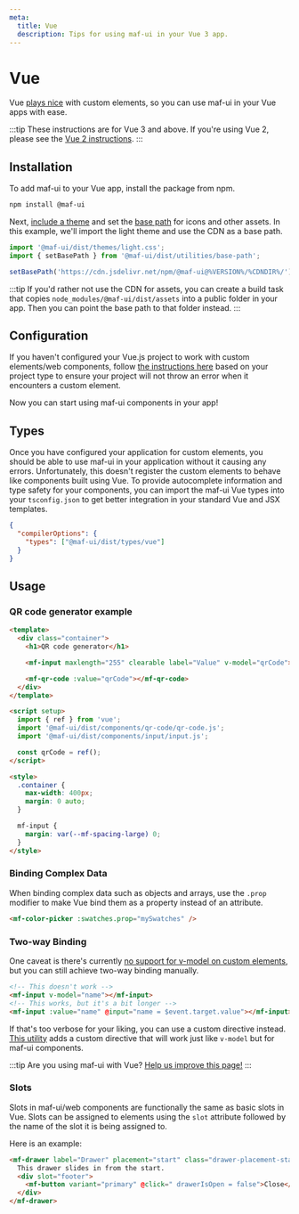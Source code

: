 ```yaml
---
meta:
  title: Vue
  description: Tips for using maf-ui in your Vue 3 app.
---
```


# Vue

Vue [plays nice](https://custom-elements-everywhere.com/#vue) with custom elements, so you can use maf-ui in your Vue apps with ease.

:::tip
These instructions are for Vue 3 and above. If you're using Vue 2, please see the [Vue 2 instructions](/frameworks/vue-2).
:::

## Installation

To add maf-ui to your Vue app, install the package from npm.

```bash
npm install @maf-ui
```

Next, [include a theme](/getting-started/themes) and set the [base path](/getting-started/installation#setting-the-base-path) for icons and other assets. In this example, we'll import the light theme and use the CDN as a base path.

```jsx
import '@maf-ui/dist/themes/light.css';
import { setBasePath } from '@maf-ui/dist/utilities/base-path';

setBasePath('https://cdn.jsdelivr.net/npm/@maf-ui@%VERSION%/%CDNDIR%/');
```

:::tip
If you'd rather not use the CDN for assets, you can create a build task that copies `node_modules/@maf-ui/dist/assets` into a public folder in your app. Then you can point the base path to that folder instead.
:::

## Configuration

If you haven't configured your Vue.js project to work with custom elements/web components, follow [the instructions here](https://vuejs.org/guide/extras/web-components.html#using-custom-elements-in-vue) based on your project type to ensure your project will not throw an error when it encounters a custom element.

Now you can start using maf-ui components in your app!

## Types

Once you have configured your application for custom elements, you should be able to use maf-ui in your application without it causing any errors. Unfortunately, this doesn't register the custom elements to behave like components built using Vue. To provide autocomplete information and type safety for your components, you can import the maf-ui Vue types into your `tsconfig.json` to get better integration in your standard Vue and JSX templates.

```json
{
  "compilerOptions": {
    "types": ["@maf-ui/dist/types/vue"]
  }
}
```

## Usage

### QR code generator example

```html
<template>
  <div class="container">
    <h1>QR code generator</h1>

    <mf-input maxlength="255" clearable label="Value" v-model="qrCode"></mf-input>

    <mf-qr-code :value="qrCode"></mf-qr-code>
  </div>
</template>

<script setup>
  import { ref } from 'vue';
  import '@maf-ui/dist/components/qr-code/qr-code.js';
  import '@maf-ui/dist/components/input/input.js';

  const qrCode = ref();
</script>

<style>
  .container {
    max-width: 400px;
    margin: 0 auto;
  }

  mf-input {
    margin: var(--mf-spacing-large) 0;
  }
</style>
```

### Binding Complex Data

When binding complex data such as objects and arrays, use the `.prop` modifier to make Vue bind them as a property instead of an attribute.

```html
<mf-color-picker :swatches.prop="mySwatches" />
```

### Two-way Binding

One caveat is there's currently [no support for v-model on custom elements](https://github.com/vuejs/vue/issues/7830), but you can still achieve two-way binding manually.

```html
<!-- This doesn't work -->
<mf-input v-model="name"></mf-input>
<!-- This works, but it's a bit longer -->
<mf-input :value="name" @input="name = $event.target.value"></mf-input>
```

If that's too verbose for your liking, you can use a custom directive instead. [This utility](https://www.npmjs.com/package/@shoelace-style/vue-mf-model) adds a custom directive that will work just like `v-model` but for maf-ui components.

:::tip
Are you using maf-ui with Vue? [Help us improve this page!](https://github.com/maf-ui/blob/next/docs/frameworks/vue.md)
:::

### Slots

Slots in maf-ui/web components are functionally the same as basic slots in Vue. Slots can be assigned to elements using the `slot` attribute followed by the name of the slot it is being assigned to.

Here is an example:

```html
<mf-drawer label="Drawer" placement="start" class="drawer-placement-start" :open="drawerIsOpen">
  This drawer slides in from the start.
  <div slot="footer">
    <mf-button variant="primary" @click=" drawerIsOpen = false">Close</mf-button>
  </div>
</mf-drawer>
```
